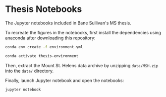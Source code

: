 # Thesis Notebooks

The Jupyter notebooks included in Bane Sullivan's MS thesis.

To recreate the figures in the notebooks, first install the dependencies using
anaconda after downloading this repository:

```bash
conda env create -f environment.yml

conda activate thesis-environment
```

Then, extract the Mount St. Helens data archive by unzipping `data/MSH.zip`
into the `data/` directory.

Finally, launch Jupyter notebook and open the notebooks:

```bash
jupyter notebook
```

